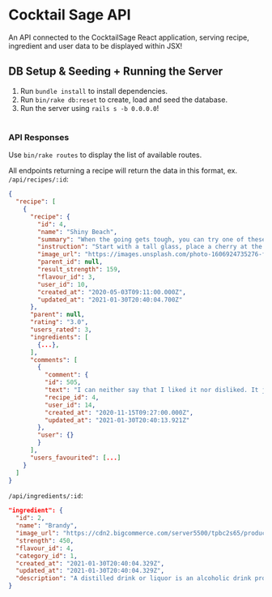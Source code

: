 # Cocktail Sage API

An API connected to the CocktailSage React application, serving recipe, ingredient and user data to be displayed within JSX!

## DB Setup & Seeding + Running the Server
1. Run `bundle install` to install dependencies.
2. Run `bin/rake db:reset` to create, load and seed the database.
3. Run the server using `rails s -b 0.0.0.0`!

#
### API Responses

Use `bin/rake routes` to display the list of available routes.

All endpoints returning a recipe will return the data in this format,
ex. `/api/recipes/:id`:

```json
{
  "recipe": [
    {
      "recipe": {
        "id": 4,
        "name": "Shiny Beach",
        "summary": "When the going gets tough, you can try one of these and forget where they were going to begin with!",
        "instruction": "Start with a tall glass, place a cherry at the bottom, and then top with ice. Add your alcohol, and then top with mixers. Stir, but not enough to dislodge the cherry from the bottom. Garnish with an extra slice of orange and enjoy!",
        "image_url": "https://images.unsplash.com/photo-1606924735276-fbb5b325e933?ixid=MXwxMjA3fDB8MHxzZWFyY2h8MzN8fGNvY2t0YWlsfGVufDB8MHwwfA%3D%3D&ixlib=rb-1.2.1&auto=format&fit=crop&w=500&q=60",
        "parent_id": null,
        "result_strength": 159,
        "flavour_id": 3,
        "user_id": 10,
        "created_at": "2020-05-03T09:11:00.000Z",
        "updated_at": "2021-01-30T20:40:04.700Z"
      },
      "parent": null,
      "rating": "3.0",
      "users_rated": 3,
      "ingredients": [
        {...},
      ],
      "comments": [
        {
          "comment": {
          "id": 505,
          "text": "I can neither say that I liked it nor disliked. It just tasteless",
          "recipe_id": 4,
          "user_id": 14,
          "created_at": "2020-11-15T09:27:00.000Z",
          "updated_at": "2021-01-30T20:40:13.921Z"
        },
        "user": {}
        }
      ],
      "users_favourited": [...]
    }
  ]
}
```

`/api/ingredients/:id`:

```json
"ingredient": {
  "id": 2,
  "name": "Brandy",
  "image_url": "https://cdn2.bigcommerce.com/server5500/tpbc2s65/products/1326/images/1359/stockvsop1Lnew__75434__48694.1500051756.1280.1280.jpg?c=2",
  "strength": 450,
  "flavour_id": 4,
  "category_id": 1,
  "created_at": "2021-01-30T20:40:04.329Z",
  "updated_at": "2021-01-30T20:40:04.329Z",
  "description": "A distilled drink or liquor is an alcoholic drink produced by distilling ethanol produced by means of fermenting grain, fruit, or vegetables. Unsweetened, distilled, alcoholic drinks that have an alcohol content of at least 20% ABV are called spirits. For the most common distilled drinks, such as whiskey and vodka, the alcohol content is around 40%. The term hard liquor is used in North America to distinguish distilled drinks from undistilled ones (implicitly weaker)."
}
```